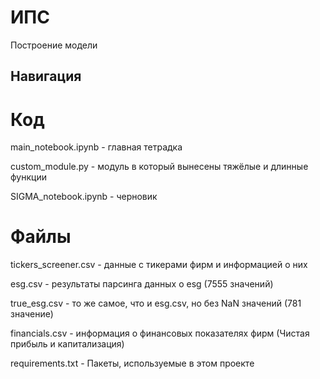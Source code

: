 # ИПС
Построение модели

## Навигация

# Код

main_notebook.ipynb - главная тетрадка

custom_module.py - модуль в который вынесены тяжёлые и длинные функции

SIGMA_notebook.ipynb - черновик

# Файлы

tickers_screener.csv - данные с тикерами фирм и информацией о них

esg.csv - результаты парсинга данных о esg (7555 значений)

true_esg.csv - то же самое, что и esg.csv, но без NaN значений (781 значение)

financials.csv - информация о финансовых показателях фирм (Чистая прибыль и капитализация)

requirements.txt - Пакеты, используемые в этом проекте
